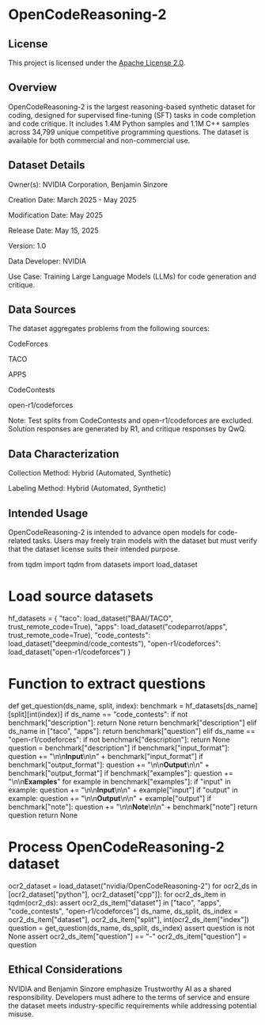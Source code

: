 # OpenCodeReasoning-2

## License
This project is licensed under the [Apache License 2.0](LICENSE).




## Overview

OpenCodeReasoning-2 is the largest reasoning-based synthetic dataset for coding, designed for supervised fine-tuning (SFT) tasks in code completion and code critique. It includes 1.4M Python samples and 1.1M C++ samples across 34,799 unique competitive programming questions. The dataset is available for both commercial and non-commercial use.



## Dataset Details

Owner(s): NVIDIA Corporation, Benjamin Sinzore

Creation Date: March 2025 - May 2025

Modification Date: May 2025

Release Date: May 15, 2025

Version: 1.0

Data Developer: NVIDIA

Use Case: Training Large Language Models (LLMs) for code generation and critique.




## Data Sources

The dataset aggregates problems from the following sources:

CodeForces

TACO

APPS

CodeContests

open-r1/codeforces

Note: Test splits from CodeContests and open-r1/codeforces are excluded. Solution responses are generated by R1, and critique responses by QwQ.


## Data Characterization

Collection Method: Hybrid (Automated, Synthetic)

Labeling Method: Hybrid (Automated, Synthetic)

## Intended Usage

OpenCodeReasoning-2 is intended to advance open models for code-related tasks. Users may freely train models with the dataset but must verify that the dataset license suits their intended purpose.



from tqdm import tqdm
from datasets import load_dataset

# Load source datasets
hf_datasets = {
    "taco": load_dataset("BAAI/TACO", trust_remote_code=True),
    "apps": load_dataset("codeparrot/apps", trust_remote_code=True),
    "code_contests": load_dataset("deepmind/code_contests"),
    "open-r1/codeforces": load_dataset("open-r1/codeforces")
}

# Function to extract questions
def get_question(ds_name, split, index):
    benchmark = hf_datasets[ds_name][split][int(index)]
    if ds_name == "code_contests":
        if not benchmark["description"]:
            return None
        return benchmark["description"]
    elif ds_name in ["taco", "apps"]:
        return benchmark["question"]
    elif ds_name == "open-r1/codeforces":
        if not benchmark["description"]:
            return None
        question = benchmark["description"]
        if benchmark["input_format"]:
            question += "\n\n**Input**\n\n" + benchmark["input_format"]
        if benchmark["output_format"]:
            question += "\n\n**Output**\n\n" + benchmark["output_format"]
        if benchmark["examples"]:
            question += "\n\n**Examples**"
            for example in benchmark["examples"]:
                if "input" in example:
                    question += "\n\n**Input**\n\n" + example["input"]
                if "output" in example:
                    question += "\n\n**Output**\n\n" + example["output"]
        if benchmark["note"]:
            question += "\n\n**Note**\n\n" + benchmark["note"]
        return question
    return None

# Process OpenCodeReasoning-2 dataset
ocr2_dataset = load_dataset("nvidia/OpenCodeReasoning-2")
for ocr2_ds in [ocr2_dataset["python"], ocr2_dataset["cpp"]]:
    for ocr2_ds_item in tqdm(ocr2_ds):
        assert ocr2_ds_item["dataset"] in ["taco", "apps", "code_contests", "open-r1/codeforces"]
        ds_name, ds_split, ds_index = ocr2_ds_item["dataset"], ocr2_ds_item["split"], int(ocr2_ds_item["index"])
        question = get_question(ds_name, ds_split, ds_index)
        assert question is not None
        assert ocr2_ds_item["question"] == "-"
        ocr2_ds_item["question"] = question






## Ethical Considerations

NVIDIA and Benjamin Sinzore emphasize Trustworthy AI as a shared responsibility. Developers must adhere to the terms of service and ensure the dataset meets industry-specific requirements while addressing potential misuse.
